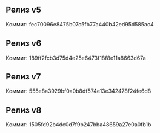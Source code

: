 ## Релиз v5
Коммит: fec70096e8475b07c5fb77a440b42ed95d585ac4
## Релиз v6
Коммит: 189ff2fcb3d75d4e25e6473f18f8e11a8663d67a
## Релиз v7
Коммит: 555e8a3929bf0a0b8df574e13e342478f24fe6d8
## Релиз v8
Коммит: 1505fd92b4dc0d7f9b247bba48659a27e0a0fb1b
